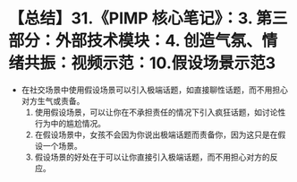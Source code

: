 # 【总结】31.《PIMP 核心笔记》：3. 第三部分：外部技术模块：4. 创造气氛、情绪共振：视频示范：10.假设场景示范3

-   在社交场景中使用假设场景可以引入极端话题，如直接聊性话题，而不用担心对方生气或责备。
    1.  使用假设场景，可以让你在不承担责任的情况下引入疯狂话题，如讨论性行为中的尴尬情况。
    2.  在假设场景中，女孩不会因为你说出极端话题而责备你，因为这只是在假设一个场景。
    3.  假设场景的好处在于可以让你直接引入极端话题，而不用担心对方的反应。